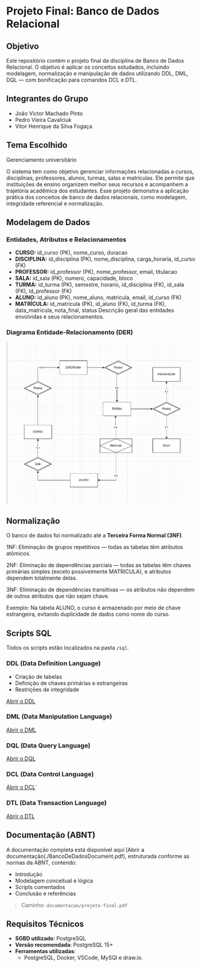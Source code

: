 # Projeto Final: Banco de Dados Relacional

## Objetivo

Este repositório contém o projeto final da disciplina de Banco de Dados Relacional. O objetivo é aplicar os conceitos estudados, incluindo modelagem, normalização e manipulação de dados utilizando DDL, DML, DQL — com bonificação para comandos DCL e DTL.

## Integrantes do Grupo

- João Victor Machado Pinto
- Pedro Vieira Cavalciuk
- Vitor Henrique da Silva Fogaça

## Tema Escolhido

Gerenciamento universitário

O sistema tem como objetivo gerenciar informações relacionadas a cursos, disciplinas, professores, alunos, turmas, salas e matrículas. Ele permite que instituições de ensino organizem melhor seus recursos e acompanhem a trajetória acadêmica dos estudantes. Esse projeto demonstra a aplicação prática dos conceitos de banco de dados relacionais, como modelagem, integridade referencial e normalização.

## Modelagem de Dados

### Entidades, Atributos e Relacionamentos
* **CURSO:** id\_curso (PK), nome\_curso, duracao
* **DISCIPLINA:** id\_disciplina (PK), nome\_disciplina, carga\_horaria, id\_curso (FK)
* **PROFESSOR:** id\_professor (PK), nome\_professor, email, titulacao
* **SALA:** id\_sala (PK), numero, capacidade, bloco
* **TURMA:** id\_turma (PK), semestre, horario, id\_disciplina (FK), id\_sala (FK), id\_professor (FK)
* **ALUNO:** id\_aluno (PK), nome\_aluno, matricula, email, id\_curso (FK)
* **MATRÍCULA:** id\_matricula (PK), id\_aluno (FK), id\_turma (FK), data\_matricula, nota\_final, status
Descrição geral das entidades envolvidas e seus relacionamentos.

### Diagrama Entidade-Relacionamento (DER)


![DER](der.jpg)


## Normalização

O banco de dados foi normalizado até a **Terceira Forma Normal (3NF)**.

1NF: Eliminação de grupos repetitivos — todas as tabelas têm atributos atômicos.

2NF: Eliminação de dependências parciais — todas as tabelas têm chaves primárias simples (exceto possivelmente MATRICULA), e atributos dependem totalmente delas.

3NF: Eliminação de dependências transitivas — os atributos não dependem de outros atributos que não sejam chave.

Exemplo:
Na tabela ALUNO, o curso é armazenado por meio de chave estrangeira, evitando duplicidade de dados como nome do curso.

## Scripts SQL

Todos os scripts estão localizados na pasta `/sql`.

### DDL (Data Definition Language)

- Criação de tabelas
- Definição de chaves primárias e estrangeiras
- Restrições de integridade

[Abrir o DDL](sql/ddl.sql)

### DML (Data Manipulation Language)

[Abrir o DML](sql/dml.sql)

### DQL (Data Query Language)


[Abrir o DQL](sql/dql.sql)

### DCL (Data Control Language)

[Abrir o DCL](sql/dcl.sql)`


### DTL (Data Transaction Language)

[Abrir o DTL](sql/dtl.sql)




## Documentação (ABNT)

A documentação completa está disponível aqui [Abrir a documentação(./BancoDeDadosDocument.pdf), estruturada conforme as normas da ABNT, contendo:

- Introdução
- Modelagem conceitual e lógica
- Scripts comentados
- Conclusão e referências

> Caminho: `documentacao/projeto-final.pdf`


## Requisitos Técnicos

- **SGBD utilizado**: PostgreSQL 
- **Versão recomendada**: PostgreSQL 15+
- **Ferramentas utilizadas**:
  - PostgreSQL, Docker, VSCode, MySQl e draw.io.
